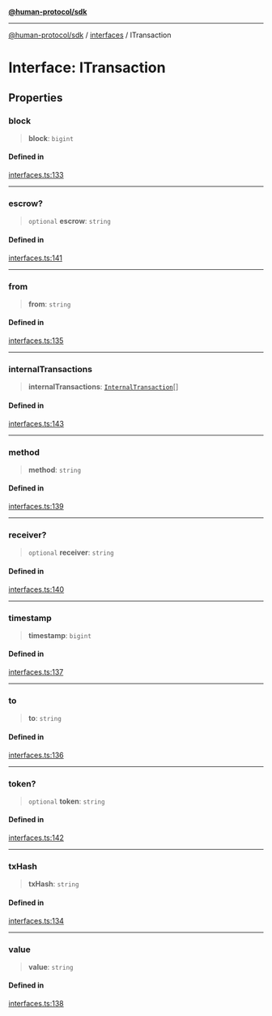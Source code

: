 [**@human-protocol/sdk**](../../README.md)

***

[@human-protocol/sdk](../../modules.md) / [interfaces](../README.md) / ITransaction

# Interface: ITransaction

## Properties

### block

> **block**: `bigint`

#### Defined in

[interfaces.ts:133](https://github.com/humanprotocol/human-protocol/blob/3ed5fd393b562534f83a6f2f110eb4e3977deb72/packages/sdk/typescript/human-protocol-sdk/src/interfaces.ts#L133)

***

### escrow?

> `optional` **escrow**: `string`

#### Defined in

[interfaces.ts:141](https://github.com/humanprotocol/human-protocol/blob/3ed5fd393b562534f83a6f2f110eb4e3977deb72/packages/sdk/typescript/human-protocol-sdk/src/interfaces.ts#L141)

***

### from

> **from**: `string`

#### Defined in

[interfaces.ts:135](https://github.com/humanprotocol/human-protocol/blob/3ed5fd393b562534f83a6f2f110eb4e3977deb72/packages/sdk/typescript/human-protocol-sdk/src/interfaces.ts#L135)

***

### internalTransactions

> **internalTransactions**: [`InternalTransaction`](InternalTransaction.md)[]

#### Defined in

[interfaces.ts:143](https://github.com/humanprotocol/human-protocol/blob/3ed5fd393b562534f83a6f2f110eb4e3977deb72/packages/sdk/typescript/human-protocol-sdk/src/interfaces.ts#L143)

***

### method

> **method**: `string`

#### Defined in

[interfaces.ts:139](https://github.com/humanprotocol/human-protocol/blob/3ed5fd393b562534f83a6f2f110eb4e3977deb72/packages/sdk/typescript/human-protocol-sdk/src/interfaces.ts#L139)

***

### receiver?

> `optional` **receiver**: `string`

#### Defined in

[interfaces.ts:140](https://github.com/humanprotocol/human-protocol/blob/3ed5fd393b562534f83a6f2f110eb4e3977deb72/packages/sdk/typescript/human-protocol-sdk/src/interfaces.ts#L140)

***

### timestamp

> **timestamp**: `bigint`

#### Defined in

[interfaces.ts:137](https://github.com/humanprotocol/human-protocol/blob/3ed5fd393b562534f83a6f2f110eb4e3977deb72/packages/sdk/typescript/human-protocol-sdk/src/interfaces.ts#L137)

***

### to

> **to**: `string`

#### Defined in

[interfaces.ts:136](https://github.com/humanprotocol/human-protocol/blob/3ed5fd393b562534f83a6f2f110eb4e3977deb72/packages/sdk/typescript/human-protocol-sdk/src/interfaces.ts#L136)

***

### token?

> `optional` **token**: `string`

#### Defined in

[interfaces.ts:142](https://github.com/humanprotocol/human-protocol/blob/3ed5fd393b562534f83a6f2f110eb4e3977deb72/packages/sdk/typescript/human-protocol-sdk/src/interfaces.ts#L142)

***

### txHash

> **txHash**: `string`

#### Defined in

[interfaces.ts:134](https://github.com/humanprotocol/human-protocol/blob/3ed5fd393b562534f83a6f2f110eb4e3977deb72/packages/sdk/typescript/human-protocol-sdk/src/interfaces.ts#L134)

***

### value

> **value**: `string`

#### Defined in

[interfaces.ts:138](https://github.com/humanprotocol/human-protocol/blob/3ed5fd393b562534f83a6f2f110eb4e3977deb72/packages/sdk/typescript/human-protocol-sdk/src/interfaces.ts#L138)
